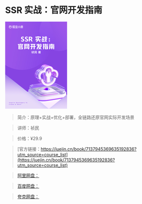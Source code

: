 # SSR 实战：官网开发指南

![img](../../assets/5ba9dbd9622749b294312586219562f7~tplv-k3u1fbpfcp-no-mark_280_280_200_280.png)

> 简介：原理+实战+优化+部署，全链路还原官网实际开发场景

> 讲师：祯民

> 价格：¥29.9

> [官方链接：https://juejin.cn/book/7137945369635192836?utm_source=course_list](https://juejin.cn/book/7137945369635192836?utm_source=course_list)

> [阿里网盘：]()

> [百度网盘：]()

> [夸克网盘：]()
